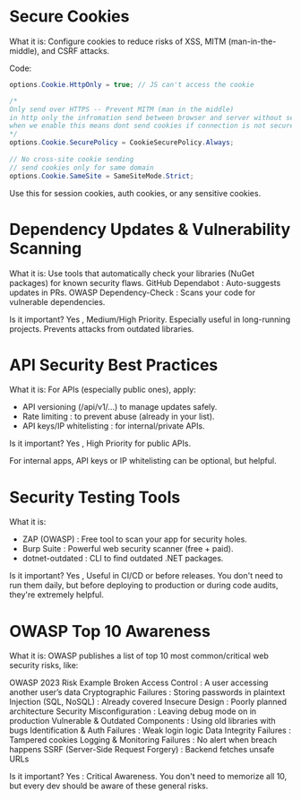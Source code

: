 # Secure Cookies
What it is:
Configure cookies to reduce risks of XSS, MITM (man-in-the-middle), and CSRF attacks.

Code:
```csharp
options.Cookie.HttpOnly = true; // JS can't access the cookie

/*
Only send over HTTPS -- Prevent MITM (man in the middle)
in http only the infromation send between browser and server without security
when we enable this means dont send cookies if connection is not secure 
*/
options.Cookie.SecurePolicy = CookieSecurePolicy.Always; 
 
// No cross-site cookie sending
// send cookies only for same domain
options.Cookie.SameSite = SameSiteMode.Strict;

```
Use this for session cookies, auth cookies, or any sensitive cookies.

# Dependency Updates & Vulnerability Scanning

What it is:
Use tools that automatically check your libraries (NuGet packages) for known security flaws.
GitHub Dependabot :  Auto-suggests updates in PRs.
OWASP Dependency-Check : Scans your code for vulnerable dependencies.

Is it important?
Yes , Medium/High Priority.
Especially useful in long-running projects. Prevents attacks from outdated libraries.

# API Security Best Practices

What it is:
For APIs (especially public ones), apply:

- API versioning (/api/v1/...) to manage updates safely.
- Rate limiting : to prevent abuse (already in your list).
- API keys/IP whitelisting : for internal/private APIs.

Is it important?
Yes , High Priority for public APIs.

For internal apps, API keys or IP whitelisting can be optional, but helpful.

# Security Testing Tools

What it is:
- ZAP (OWASP) :  Free tool to scan your app for security holes.
- Burp Suite : Powerful web security scanner (free + paid).
- dotnet-outdated : CLI to find outdated .NET packages.

Is it important?
Yes , Useful in CI/CD or before releases.
You don't need to run them daily, but before deploying to production or during code audits, they're extremely helpful.

# OWASP Top 10 Awareness

What it is:
OWASP publishes a list of top 10 most common/critical web security risks, like:

OWASP 2023 Risk	Example
Broken Access Control	            : A user accessing another user’s data
Cryptographic Failures	            : Storing passwords in plaintext
Injection (SQL, NoSQL)              : Already covered
Insecure Design	                    : Poorly planned architecture
Security Misconfiguration           : Leaving debug mode on in production
Vulnerable & Outdated Components	: Using old libraries with bugs
Identification & Auth Failures	    : Weak login logic
Data Integrity Failures             : Tampered cookies
Logging & Monitoring Failures    	: No alert when breach happens
SSRF (Server-Side Request Forgery)	: Backend fetches unsafe URLs

Is it important?
Yes : Critical Awareness.
You don't need to memorize all 10, but every dev should be aware of these general risks.